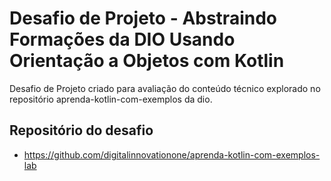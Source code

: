 # Desafio de Projeto - Abstraindo Formações da DIO Usando Orientação a Objetos com Kotlin

Desafio de Projeto criado para avaliação do conteúdo técnico explorado no repositório aprenda-kotlin-com-exemplos da dio.

## Repositório do desafio
- https://github.com/digitalinnovationone/aprenda-kotlin-com-exemplos-lab
